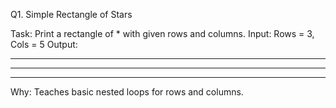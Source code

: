 Q1. Simple Rectangle of Stars

Task: Print a rectangle of * with given rows and columns.
Input: Rows = 3, Cols = 5
Output:

*****
*****
*****

Why: Teaches basic nested loops for rows and columns.